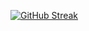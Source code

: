 <a href="https://git.io/streak-stats"><img src="https://github-readme-streak-stats-three-wheat.vercel.app?user=dominio50&theme=hacker" alt="GitHub Streak" /></a>
